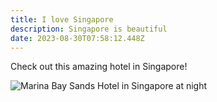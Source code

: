 ```yaml
---
title: I love Singapore
description: Singapore is beautiful
date: 2023-08-30T07:58:12.448Z
---
```

C﻿heck out this amazing hotel in Singapore!

![Marina Bay Sands Hotel in Singapore at night](/blog/images/uploads/20180930_221157.jpg "Marina Bay Sands Singapore at night")